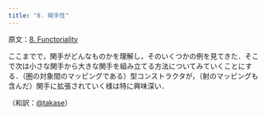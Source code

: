 ```yaml
---
title: "8. 関手性"
---
```

原文：[8. Functoriality](https://bartoszmilewski.com/2015/02/03/functoriality/)

ここまでで，関手がどんなものかを理解し，そのいくつかの例を見てきた．そこで次は小さな関手から大きな関手を組み立てる方法についてみていくことにする．（圏の対象間のマッピングである）型コンストラクタが，（射のマッピングも含んだ）関手に拡張されていく様は特に興味深い．

（和訳：[@takase](https://zenn.dev/takase)）